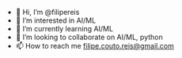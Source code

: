 - 👋 Hi, I’m @filipereis
- 👀 I’m interested in AI/ML
- 🌱 I’m currently learning AI/ML
- 💞️ I’m looking to collaborate on AI/ML, python
- 📫 How to reach me filipe.couto.reis@gmail.com

<!---
filipereis/filipereis is a ✨ special ✨ repository because its `README.md` (this file) appears on your GitHub profile.
You can click the Preview link to take a look at your changes.
--->
